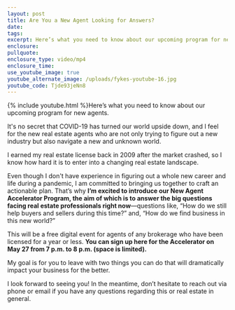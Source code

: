 ```yaml
---
layout: post
title: Are You a New Agent Looking for Answers?
date:
tags:
excerpt: Here’s what you need to know about our upcoming program for new agents.
enclosure:
pullquote:
enclosure_type: video/mp4
enclosure_time:
use_youtube_image: true
youtube_alternate_image: /uploads/fykes-youtube-16.jpg
youtube_code: Tjde93jeNn8
---
```


{% include youtube.html %}Here’s what you need to know about our upcoming program for new agents.&nbsp;

It's no secret that COVID-19 has turned our world upside down, and I feel for the new real estate agents who are not only trying to figure out a new industry but also navigate a new and unknown world.

I earned my real estate license back in 2009 after the market crashed, so I know how hard it is to enter into a changing real estate landscape.

Even though I don't have experience in figuring out a whole new career and life during a pandemic, I am committed to bringing us together to craft an actionable plan. That’s why **I’m excited to introduce our New Agent Accelerator Program, the aim of which is to answer the big questions facing real estate professionals right now**—questions like, “How do we still help buyers and sellers during this time?” and, “How do we find business in this new world?”&nbsp;

This will be a free digital event for agents of any brokerage who have been licensed for a year or less. **You can sign up here for the Accelerator on May 27 from 7 p.m. to 8 p.m. (space is limited).&nbsp;**

My goal is for you to leave with two things you can do that will dramatically impact your business for the better.&nbsp;

I look forward to seeing you\! In the meantime, don’t hesitate to reach out via phone or email if you have any questions regarding this or real estate in general.&nbsp;